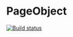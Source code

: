 # PageObject

[![Build status](https://ci.appveyor.com/api/projects/status/1rcwvbhk73tsov3f?svg=true)](https://ci.appveyor.com/project/Machnev999/pageobject)
